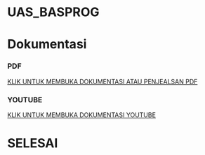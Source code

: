 # UAS_BASPROG
# Dokumentasi
### PDF 
[KLIK UNTUK MEMBUKA DOKUMENTASI ATAU PENJEALSAN PDF](https://docs.google.com/document/d/12HfSGpi1D4U4ZHTCTYcUDbbhkHep0GS2/edit?usp=sharing&ouid=105605628452717737928&rtpof=true&sd=true)
### YOUTUBE 
[KLIK UNTUK MEMBUKA DOKUMENTASI YOUTUBE]()
# SELESAI
